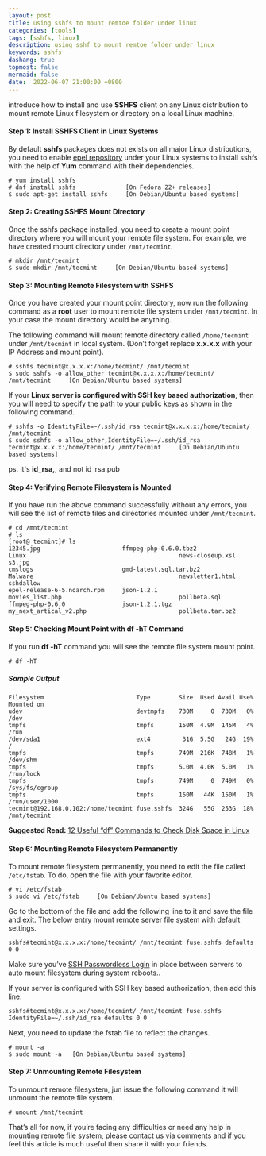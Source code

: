```yaml
---
layout: post
title: using sshfs to mount remtoe folder under linux
categories: [tools]
tags: [sshfs, linux]
description: using sshf to mount remtoe folder under linux
keywords: sshfs
dashang: true
topmost: false
mermaid: false
date:  2022-06-07 21:00:00 +0800
---
```


introduce how to install and use **SSHFS** client on any Linux distribution to mount remote Linux filesystem or directory on a local Linux machine.

<!-- more -->

#### Step 1: Install SSHFS Client in Linux Systems

By default **sshfs** packages does not exists on all major Linux distributions, you need to enable [epel repository](https://www.tecmint.com/how-to-enable-epel-repository-for-rhel-centos-6-5/) under your Linux systems to install sshfs with the help of **Yum** command with their dependencies.

```
# yum install sshfs
# dnf install sshfs              [On Fedora 22+ releases]
$ sudo apt-get install sshfs     [On Debian/Ubuntu based systems]
```

#### Step 2: Creating SSHFS Mount Directory

Once the sshfs package installed, you need to create a mount point directory where you will mount your remote file system. For example, we have created mount directory under `/mnt/tecmint`.

```
# mkdir /mnt/tecmint
$ sudo mkdir /mnt/tecmint     [On Debian/Ubuntu based systems]
```

#### Step 3: Mounting Remote Filesystem with SSHFS

Once you have created your mount point directory, now run the following command as a **root** user to mount remote file system under `/mnt/tecmint`. In your case the mount directory would be anything.

The following command will mount remote directory called `/home/tecmint` under `/mnt/tecmint` in local system. (Don’t forget replace **x.x.x.x** with your IP Address and mount point).

```
# sshfs tecmint@x.x.x.x:/home/tecmint/ /mnt/tecmint
$ sudo sshfs -o allow_other tecmint@x.x.x.x:/home/tecmint/ /mnt/tecmint     [On Debian/Ubuntu based systems]
```

If your **Linux server is configured with SSH key based authorization**, then you will need to specify the path to your public keys as shown in the following command.

```
# sshfs -o IdentityFile=~/.ssh/id_rsa tecmint@x.x.x.x:/home/tecmint/ /mnt/tecmint
$ sudo sshfs -o allow_other,IdentityFile=~/.ssh/id_rsa tecmint@x.x.x.x:/home/tecmint/ /mnt/tecmint     [On Debian/Ubuntu based systems]
```
ps. it's **id_rsa,**, and not id_rsa.pub

#### Step 4: Verifying Remote Filesystem is Mounted

If you have run the above command successfully without any errors, you will see the list of remote files and directories mounted under `/mnt/tecmint`.

```
# cd /mnt/tecmint
# ls
[root@ tecmint]# ls
12345.jpg                       ffmpeg-php-0.6.0.tbz2                Linux                                           news-closeup.xsl     s3.jpg
cmslogs                         gmd-latest.sql.tar.bz2               Malware                                         newsletter1.html     sshdallow
epel-release-6-5.noarch.rpm     json-1.2.1                           movies_list.php                                 pollbeta.sql
ffmpeg-php-0.6.0                json-1.2.1.tgz                       my_next_artical_v2.php                          pollbeta.tar.bz2
```

#### Step 5: Checking Mount Point with df -hT Command

If you run **df -hT** command you will see the remote file system mount point.

```
# df -hT
```

##### Sample Output

```
Filesystem                          Type        Size  Used Avail Use% Mounted on
udev                                devtmpfs    730M     0  730M   0% /dev
tmpfs                               tmpfs       150M  4.9M  145M   4% /run
/dev/sda1                           ext4         31G  5.5G   24G  19% /
tmpfs                               tmpfs       749M  216K  748M   1% /dev/shm
tmpfs                               tmpfs       5.0M  4.0K  5.0M   1% /run/lock
tmpfs                               tmpfs       749M     0  749M   0% /sys/fs/cgroup
tmpfs                               tmpfs       150M   44K  150M   1% /run/user/1000
tecmint@192.168.0.102:/home/tecmint fuse.sshfs  324G   55G  253G  18% /mnt/tecmint
```

**Suggested Read:** [12 Useful “df” Commands to Check Disk Space in Linux](https://www.tecmint.com/how-to-check-disk-space-in-linux/)

#### Step 6: Mounting Remote Filesystem Permanently

To mount remote filesystem permanently, you need to edit the file called `/etc/fstab`. To do, open the file with your favorite editor.

```
# vi /etc/fstab
$ sudo vi /etc/fstab     [On Debian/Ubuntu based systems]         
```

Go to the bottom of the file and add the following line to it and save the file and exit. The below entry mount remote server file system with default settings.

```
sshfs#tecmint@x.x.x.x:/home/tecmint/ /mnt/tecmint fuse.sshfs defaults 0 0
```

Make sure you’ve [SSH Passwordless Login](https://www.tecmint.com/ssh-passwordless-login-using-ssh-keygen-in-5-easy-steps/) in place between servers to auto mount filesystem during system reboots..

If your server is configured with SSH key based authorization, then add this line:

```
sshfs#tecmint@x.x.x.x:/home/tecmint/ /mnt/tecmint fuse.sshfs IdentityFile=~/.ssh/id_rsa defaults 0 0
```

Next, you need to update the fstab file to reflect the changes.

```
# mount -a
$ sudo mount -a   [On Debian/Ubuntu based systems]
```

#### Step 7: Unmounting Remote Filesystem

To unmount remote filesystem, jun issue the following command it will unmount the remote file system.

```
# umount /mnt/tecmint
```

That’s all for now, if you’re facing any difficulties or need any help in mounting remote file system, please contact us via comments and if you feel this article is much useful then share it with your friends.

